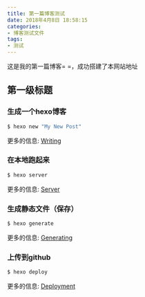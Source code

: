 ```yaml
---
title: 第一篇博客测试
date: 2018年4月8日 18:58:15
categories: 
- 博客测试文件
tags: 
- 测试
---
```

这是我的第一篇博客= =，成功搭建了本网站地址

## 第一级标题

### 生成一个hexo博客

``` bash
$ hexo new "My New Post"
```

更多的信息: [Writing](https://hexo.io/docs/writing.html)

### 在本地跑起来

``` bash
$ hexo server
```

更多的信息: [Server](https://hexo.io/docs/server.html)

### 生成静态文件（保存）
<!-- more -->

``` bash
$ hexo generate
```

更多的信息: [Generating](https://hexo.io/docs/generating.html)

### 上传到github

``` bash
$ hexo deploy
```

更多的信息: [Deployment](https://hexo.io/docs/deployment.html)
